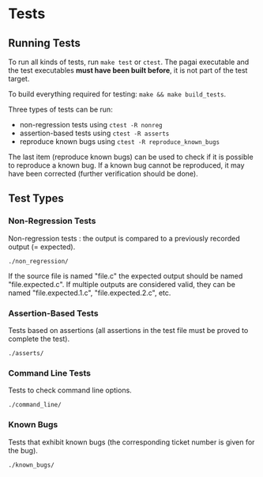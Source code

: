 # Tests

## Running Tests

To run all kinds of tests, run `make test` or `ctest`.
The pagai executable and the test executables **must have been built before**, it is not part of the test target.

To build everything required for testing: `make && make build_tests`.

Three types of tests can be run:

- non-regression tests using `ctest -R nonreg`
- assertion-based tests using `ctest -R asserts`
- reproduce known bugs using `ctest -R reproduce_known_bugs`

The last item (reproduce known bugs) can be used to check if it is possible to reproduce a known bug.
If a known bug cannot be reproduced, it may have been corrected (further verification should be done).

## Test Types

### Non-Regression Tests

Non-regression tests : the output is compared to a previously recorded output (= expected).

    ./non_regression/

If the source file is named "file.c" the expected output should be named "file.expected.c".
If multiple outputs are considered valid, they can be named "file.expected.1.c", "file.expected.2.c", etc.

### Assertion-Based Tests

Tests based on assertions (all assertions in the test file must be proved to complete the test).

    ./asserts/

### Command Line Tests

Tests to check command line options.

    ./command_line/

### Known Bugs

Tests that exhibit known bugs (the corresponding ticket number is given for the bug).

    ./known_bugs/


